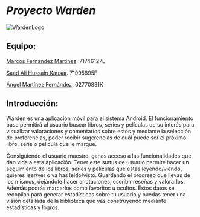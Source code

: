 # <em>  Proyecto Warden </em>
![WardenLogo](https://github.com/marcosfnmr/Warden/assets/37885556/ba560d7f-7e8f-4a5f-b3da-b4032f4305a5)

## Equipo:

[Marcos Fernández Martínez](https://github.com/marcosfnmr). 71746127L

[Saad Ali Hussain Kausar](https://github.com/shussk02). 71995895F

[Ángel Martínez Fernández](https://github.com/angelmtnzz).  02770831K

## Introducción:

Warden es una aplicación móvil para el sistema Android.
El funcionamiento base permitirá al usuario buscar libros, series y películas de su interés para visualizar valoraciones y comentarios sobre estos y mediante la selección de preferencias, poder recibir sugerencias de cuál puede ser el próximo libro, serie o película que le marque.

Consiguiendo el usuario maestro, ganas acceso a las funcionalidades que dan vida a esta aplicación. Tener este status de usuario permite hacer un seguimiento de los libros, series y películas que estás leyendo/viendo, quieres leer/ver o ya has leído/visto. Guardando el progreso que llevas de los mismos, dejándote hacer anotaciones, escribir reseñas y valorarlos. Además podrás marcarlos como favoritos u ocultos. Estos datos se recopilan para generar estadísticas sobre tu usuario y puedas tener una visión detallada de la biblioteca que vas construyendo mediante estadísticas y logros.
